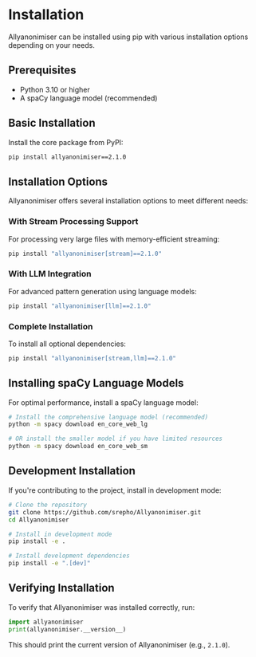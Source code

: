 # Installation

Allyanonimiser can be installed using pip with various installation options depending on your needs.

## Prerequisites

- Python 3.10 or higher
- A spaCy language model (recommended)

## Basic Installation

Install the core package from PyPI:

```bash
pip install allyanonimiser==2.1.0
```

## Installation Options

Allyanonimiser offers several installation options to meet different needs:

### With Stream Processing Support

For processing very large files with memory-efficient streaming:

```bash
pip install "allyanonimiser[stream]==2.1.0"
```

### With LLM Integration

For advanced pattern generation using language models:

```bash
pip install "allyanonimiser[llm]==2.1.0"
```

### Complete Installation

To install all optional dependencies:

```bash
pip install "allyanonimiser[stream,llm]==2.1.0"
```

## Installing spaCy Language Models

For optimal performance, install a spaCy language model:

```bash
# Install the comprehensive language model (recommended)
python -m spacy download en_core_web_lg

# OR install the smaller model if you have limited resources
python -m spacy download en_core_web_sm
```

## Development Installation

If you're contributing to the project, install in development mode:

```bash
# Clone the repository
git clone https://github.com/srepho/Allyanonimiser.git
cd Allyanonimiser

# Install in development mode
pip install -e .

# Install development dependencies
pip install -e ".[dev]"
```

## Verifying Installation

To verify that Allyanonimiser was installed correctly, run:

```python
import allyanonimiser
print(allyanonimiser.__version__)
```

This should print the current version of Allyanonimiser (e.g., `2.1.0`).